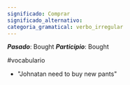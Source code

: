 ```yaml
---
significado: Comprar
significado_alternativo: 
categoria_gramatical: verbo_irregular
---
```


***Pasado***: Bought
***Participio***: Bought

#vocabulario

- "Johnatan need to buy new pants"